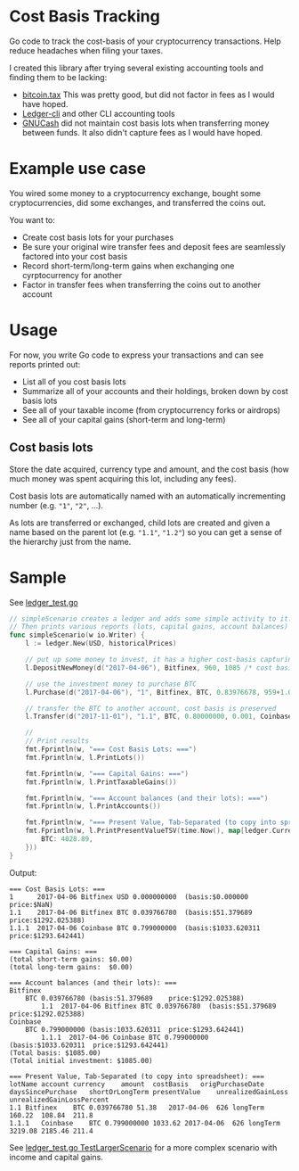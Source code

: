 # Cost Basis Tracking
Go code to track the cost-basis of your cryptocurrency transactions.
Help reduce headaches when filing your taxes.

I created this library after trying several existing accounting tools and finding them to be lacking:
- [bitcoin.tax](https://bitcoin.tax/)
  This was pretty good, but did not factor in fees as I would have hoped.
- [Ledger-cli](https://www.ledger-cli.org/) and other CLI accounting tools
- [GNUCash](https://gnucash.org/) did not maintain cost basis lots when transferring money between funds.
It also didn't capture fees as I would have hoped.

# Example use case
You wired some money to a cryptocurrency exchange, 
bought some cryptocurrencies, 
did some exchanges, 
and transferred the coins out.

You want to:
- Create cost basis lots for your purchases
- Be sure your original wire transfer fees and deposit fees are seamlessly factored into your cost basis
- Record short-term/long-term gains when exchanging one cyrptocurrency for another
- Factor in transfer fees when transferring the coins out to another account

# Usage
For now, you write Go code to express your transactions and can see reports printed out:
- List all of you cost basis lots
- Summarize all of your accounts and their holdings, broken down by cost basis lots
- See all of your taxable income (from cryptocurrency forks or airdrops)
- See all of your capital gains (short-term and long-term)

## Cost basis lots
Store the date acquired, currency type and amount, and the cost basis (how much money was spent acquiring this lot,
including any fees).

Cost basis lots are automatically named with an automatically incrementing number (e.g. `"1"`, `"2"`, ...).

As lots are transferred or exchanged, child lots are created and given a name based on the parent lot 
(e.g. `"1.1"`, `"1.2"`) so you can get a sense of the hierarchy just from the name.

# Sample
See [ledger_test.go](ledger_test.go)

```go
// simpleScenario creates a ledger and adds some simple activity to it.
// Then prints various reports (lots, capital gains, account balances)
func simpleScenario(w io.Writer) {
	l := ledger.New(USD, historicalPrices)

	// put up some money to invest, it has a higher cost-basis capturing transfer and deposit fees.
	l.DepositNewMoney(d("2017-04-06"), Bitfinex, 960, 1085 /* cost basis: $85 wire transfer + $40 deposit fee */)

	// use the investment money to purchase BTC
	l.Purchase(d("2017-04-06"), "1", Bitfinex, BTC, 0.83976678, 959+1.00 /*trade fee*/)

	// transfer the BTC to another account, cost basis is preserved
	l.Transfer(d("2017-11-01"), "1.1", BTC, 0.80000000, 0.001, Coinbase)

	//
	// Print results
	fmt.Fprintln(w, "=== Cost Basis Lots: ===")
	fmt.Fprintln(w, l.PrintLots())

	fmt.Fprintln(w, "=== Capital Gains: ===")
	fmt.Fprintln(w, l.PrintTaxableGains())

	fmt.Fprintln(w, "=== Account balances (and their lots): ===")
	fmt.Fprintln(w, l.PrintAccounts())

	fmt.Fprintln(w, "=== Present Value, Tab-Separated (to copy into spreadsheet): ===")
	fmt.Fprintln(w, l.PrintPresentValueTSV(time.Now(), map[ledger.Currency]float64{
		BTC: 4028.89,
	}))
}
```

Output:
```
=== Cost Basis Lots: ===
1      2017-04-06 Bitfinex USD 0.000000000  (basis:$0.000000     price:$NaN)
1.1    2017-04-06 Bitfinex BTC 0.039766780  (basis:$51.379689    price:$1292.025388)
1.1.1  2017-04-06 Coinbase BTC 0.799000000  (basis:$1033.620311  price:$1293.642441)

=== Capital Gains: ===
(total short-term gains: $0.00)
(total long-term gains:  $0.00)

=== Account balances (and their lots): ===
Bitfinex
	BTC 0.039766780 (basis:51.379689	price:$1292.025388)
		1.1  2017-04-06 Bitfinex BTC 0.039766780  (basis:$51.379689  price:$1292.025388)
Coinbase
	BTC 0.799000000 (basis:1033.620311	price:$1293.642441)
		1.1.1  2017-04-06 Coinbase BTC 0.799000000  (basis:$1033.620311  price:$1293.642441)
(Total basis: $1085.00)
(Total initial investment: $1085.00)

=== Present Value, Tab-Separated (to copy into spreadsheet): ===
lotName	account	currency	amount	costBasis	origPurchaseDate	daysSincePurchase	shortOrLongTerm	presentValue	unrealizedGainLoss	unrealizedGainLossPercent
1.1	Bitfinex	BTC	0.039766780	51.38	2017-04-06	626	longTerm	160.22	108.84	211.8
1.1.1	Coinbase	BTC	0.799000000	1033.62	2017-04-06	626	longTerm	3219.08	2185.46	211.4

```

See [ledger_test.go TestLargerScenario](ledger_test.go) for a more complex scenario with income and capital gains.
